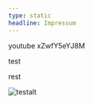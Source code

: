 ```yaml
---
type: static
headline: Impressum
---
```


youtube xZwfY5eYJ8M

test

rest

![testalt](/images/arj-1159760-unsplash.jpg 'title')
